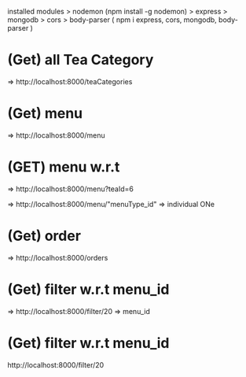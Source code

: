 installed modules
    > nodemon (npm install -g nodemon)
    > express
    > mongodb
    > cors
    > body-parser  ( npm i express, cors, mongodb, body-parser ) 
	
# (Get) all Tea Category
 => http://localhost:8000/teaCategories

# (Get) menu
 =>  http://localhost:8000/menu

# (GET) menu w.r.t 
 => http://localhost:8000/menu?teaId=6 

 =>  http://localhost:8000/menu/"menuType_id"   => individual ONe

# (Get) order
 => http://localhost:8000/orders

# (Get) filter w.r.t menu_id
 => http://localhost:8000/filter/20   => menu_id

# (Get) filter w.r.t menu_id
 http://localhost:8000/filter/20 

